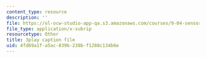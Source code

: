 ```yaml
---
content_type: resource
description: ''
file: https://ol-ocw-studio-app-qa.s3.amazonaws.com/courses/9-04-sensory-systems-fall-2013/4fd69a1fa5ac839b238bf1288c134b6e_LJZi6CZafms.srt
file_type: application/x-subrip
resourcetype: Other
title: 3play caption file
uid: 4fd69a1f-a5ac-839b-238b-f1288c134b6e
---
```

